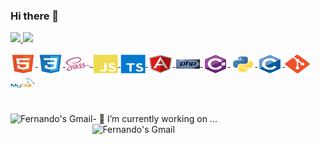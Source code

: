 ### Hi there 👋

<div>
  <a href="https://github.com/fernando-albsilva">
  <img height="200em" src="https://github-readme-stats.vercel.app/api?username=fernando-albsilva&show_icons=true&theme=gotham&include_all_commits=true&count_private=true"/>
  <img height="200em" src="https://github-readme-stats.vercel.app/api/top-langs/?username=fernando-albsilva&layout=compact&langs_count=12&theme=gotham"/>
</div>
<div style="display: inline_block"><br>
  <img align="center" alt="Fernando-HTML" height="30" width="40" src="https://raw.githubusercontent.com/devicons/devicon/master/icons/html5/html5-original.svg">
  <img align="center" alt="Fernando-CSS" height="30" width="40" src="https://raw.githubusercontent.com/devicons/devicon/master/icons/css3/css3-original.svg">
  <img align="center" alt="Fernando-SASS" height="30" width="40" src="https://github.com/devicons/devicon/blob/master/icons/sass/sass-original.svg">
  <img align="center" alt="Fernando-Js" height="30" width="40" src="https://raw.githubusercontent.com/devicons/devicon/master/icons/javascript/javascript-plain.svg">
  <img align="center" alt="Fernando-Ts" height="30" width="40" src="https://raw.githubusercontent.com/devicons/devicon/master/icons/typescript/typescript-plain.svg">
  <img align="center" alt="Fernando-Angular" height="30" width="40" src="https://github.com/devicons/devicon/blob/master/icons/angularjs/angularjs-original.svg">
<!--   <img align="center" alt="Fernando-React" height="30" width="40" src="https://raw.githubusercontent.com/devicons/devicon/master/icons/react/react-original.svg"> -->
   <img align="center" alt="Fernando-Php" height="30" width="40" src="https://github.com/devicons/devicon/blob/master/icons/php/php-original.svg">
   <img align="center" alt="Fernando-Csharp" height="30" width="40" src="https://raw.githubusercontent.com/devicons/devicon/master/icons/csharp/csharp-original.svg">
  <img align="center" alt="Fernando-Python" height="30" width="40" src="https://raw.githubusercontent.com/devicons/devicon/master/icons/python/python-original.svg">
  <img align="center" alt="Fernando-C" height="30" width="40" src="https://github.com/devicons/devicon/blob/master/icons/c/c-original.svg">
  <img align="center" alt="Fernando-Git" height="30" width="40" src="https://github.com/devicons/devicon/blob/master/icons/git/git-original.svg">
    <img align="center" alt="Fernando-Mysql" height="30" width="40" src="https://github.com/devicons/devicon/blob/master/icons/mysql/mysql-original-wordmark.svg">
</div><br>  <br>
  <div>
    <a href="mailto:fernando.albsilva@gmail.com">
      <img align="left" alt="Fernando's Gmail" height="25px" src="https://img.shields.io/badge/-fernando.albsilva@gmail.com-263238?style=flat-     square&labelColor=263238&logo=gmail&logoColor=white&link=mailto:fernando.albsilva@gmail.com" />
    </a>
 <div>
   - 🔭 I’m currently working on ...
     <div>
      <a href="https://agilitysoftware.com.br/">
        <img align="left" alt="Fernando's Gmail" height="25px" src="https://img.shields.io/static/v1?label=Web%20Site&message=Link&color=blue" />
      </a>
 <div>
   
  
<!--

 https://img.shields.io/static/v1?label=Web%20Site&message=Link&color=blue

**fernando-albsilva/fernando-albsilva** is a ✨ _special_ ✨ repository because its `README.md` (this file) appears on your GitHub profile.
https://github.com/devicons/devicon/blob/master/icons/mysql/mysql-original-wordmark.svg
https://github.com/devicons/devicon/blob/master/icons/git/git-original.svg
https://img.shields.io/badge/Angular-DD0031?style=for-the-badge&logo=angular&logoColor=white
https://github.com/devicons/devicon/blob/master/icons/sass/sass-original.svg
Here are some ideas to get you started:

- 🔭 I’m currently working on ...
- 🌱 I’m currently learning ...
- 👯 I’m looking to collaborate on ...
- 🤔 I’m looking for help with ...
- 💬 Ask me about ...
- 📫 How to reach me: ...
- 😄 Pronouns: ...
- ⚡ Fun fact: ...

   
   <a href="https://www.linkedin.com/in/fernando-albuquerque-65a980193/">
  <img align="left" alt="Fernando's LinkedIN" width="22px" src="https://raw.githubusercontent.com/peterthehan/peterthehan/master/assets/linkedin.svg" />
</a>

-->
